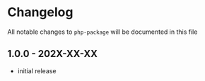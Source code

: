 # Changelog

All notable changes to `php-package` will be documented in this file

## 1.0.0 - 202X-XX-XX

- initial release
